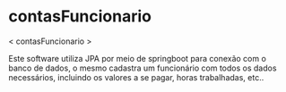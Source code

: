 # contasFuncionario

< contasFuncionario >

Este software utiliza JPA por meio de springboot para conexão com o banco de dados, o mesmo cadastra um funcionário com todos os dados necessários, incluindo os valores a se pagar, horas trabalhadas, etc..
